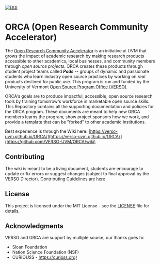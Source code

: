 [![DOI](https://zenodo.org/badge/691145608.svg)](https://zenodo.org/doi/10.5281/zenodo.11507476)

# ORCA (Open Research Community Accelerator)
The [Open Research Community Accelerator](https://verso.w3.uvm.edu/orca/) is an initiative at UVM that grows the impact of academic research by making research products accessible to other academics, local businesses, and community members through _open source projects_. ORCA creates these products through student project teams called _**Pods**_ -- groups of dynamic and passionate students who learn industry open source practices by working on _real_ products destined for public use. This program is run and funded by the University of Vermont [Open Source Program Office (VERSO)](https://verso.w3.uvm.edu).

ORCA's goals are to produce impactful, accessible, open source research tools by training tomorrow's workforce in marketable open source skills. This Repository contains all the supporting documentation and policies for the ORCA program. These documents are meant to help new ORCA members learns the program, show project sponsors how we work, and provide a template that can be "forked" to other academic institutions.

Best experience is through the Wiki here: [https://verso-uvm.github.io/ORCA/](https://verso-uvm.github.io/ORCA/](https://github.com/VERSO-UVM/ORCA/wiki)

## Contributing
The wiki is meant to be a living document, students are encourage to update or fix errors or suggest changes (subject to final approval by the VERSO Director). Contributing Guidelines are [here](CONTRIBUTING.md)

## License
This project is licensed under the MIT License - see the [LICENSE](LICENSE.md) file for details.

## Acknowledgments
VERSO and ORCA are support by multiple source, our thanks goes to:
- Sloan Foundation
- Nation Science Foundation (NSF)
- CURIOUSS - https://curioss.org/
